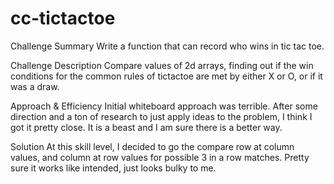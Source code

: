 # cc-tictactoe

Challenge Summary
Write a function that can record who wins in tic tac toe. 

Challenge Description
Compare values of 2d arrays, finding out if the win conditions for the common rules of tictactoe are met by either X or O, or if it was a draw.

Approach & Efficiency
Initial whiteboard approach was terrible. After some direction and a ton of research to just apply ideas to the problem, I think I got it pretty close. It is a beast and I am sure there is a better way.

Solution
At this skill level, I decided to go the compare row at column values, and column at row values for possible 3 in a row matches. Pretty sure it works like intended, just looks bulky to me.
